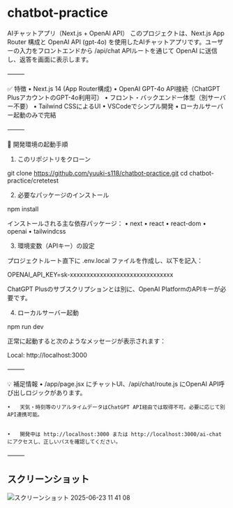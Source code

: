 # chatbot-practice


AIチャットアプリ（Next.js + OpenAI API）
このプロジェクトは、Next.js App Router 構成と OpenAI API (gpt-4o) を使用したAIチャットアプリです。ユーザーの入力をフロントエンドから /api/chat APIルートを通じて OpenAI に送信し、返答を画面に表示します。

⸻

✅ 特徴
	•	Next.js 14 (App Router構成)
	•	OpenAI GPT-4o API接続（ChatGPT PlusアカウントのGPT-4o利用可）
	•	フロント・バックエンド一体型（別サーバー不要）
	•	Tailwind CSSによるUI
	•	VSCodeでシンプル開発
	•	ローカルサーバー起動のみで完結

⸻

🚀 開発環境の起動手順

1. このリポジトリをクローン

git clone https://github.com/yuuki-s118/chatbot-practice.git
cd chatbot-practice/cretetest

2. 必要なパッケージのインストール

npm install

インストールされる主な依存パッケージ：
	•	next
	•	react
	•	react-dom
	•	openai
	•	tailwindcss

3. 環境変数（APIキー）の設定

プロジェクトルート直下に .env.local ファイルを作成し、以下を記入：

OPENAI_API_KEY=sk-xxxxxxxxxxxxxxxxxxxxxxxxxxxxxxx

ChatGPT Plusのサブスクリプションとは別に、OpenAI PlatformのAPIキーが必要です。

4. ローカルサーバー起動

npm run dev

正常に起動すると次のようなメッセージが表示されます：

Local: http://localhost:3000


⸻

💡 補足情報
	•	/app/page.jsx にチャットUI、/api/chat/route.js にOpenAI API呼び出しロジックがあります。


	•	天気・時刻等のリアルタイムデータはChatGPT API経由では取得不可。必要に応じて別API連携可能。


	•	開発中は http://localhost:3000 または http://localhost:3000/ai-chat にアクセスし、正しいパスを確認してください。

⸻

## スクリーンショット
![スクリーンショット 2025-06-23 11 41 08](https://github.com/user-attachments/assets/57d4f963-37bb-4c06-a96b-3ee08a5d6374)
